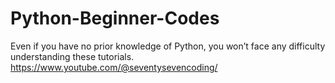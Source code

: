 # Python-Beginner-Codes
Even if you have no prior knowledge of Python, you won’t face any difficulty understanding these tutorials.
https://www.youtube.com/@seventysevencoding/
